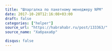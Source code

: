 ```yaml
---
title: "Шпаргалка по пакетному менеджеру NPM"
date: 2017-10-28T12:16:08+03:00
draft: false
categories: ["helper"]
source_url: "https://habrahabr.ru/post/133363/"
source_name: "Хабрахабр"

disqus: false
---
```

<!--more-->

